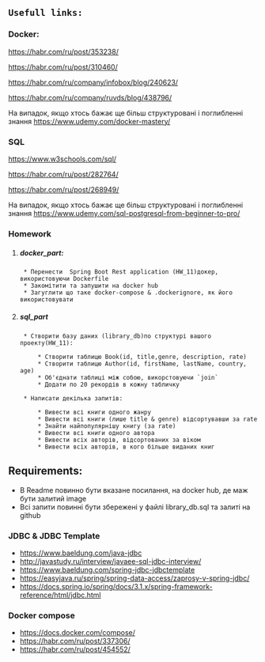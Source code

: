 ## `Usefull links:`
### Docker: 

https://habr.com/ru/post/353238/

https://habr.com/ru/post/310460/

https://habr.com/ru/company/infobox/blog/240623/

https://habr.com/ru/company/ruvds/blog/438796/

На випадок, якщо хтось бажає ще більш структуровані і поглибленні знання 
https://www.udemy.com/docker-mastery/

### SQL
https://www.w3schools.com/sql/

https://habr.com/ru/post/282764/

https://habr.com/ru/post/268949/

На випадок, якщо хтось бажає ще більш структуровані і поглибленні знання 
https://www.udemy.com/sql-postgresql-from-beginner-to-pro/



### Homework
1. ##### docker_part:
        * Перенести  Spring Boot Rest application (HW_11)докер, використовуючи Dockerfile 
        * Закомітити та запушити на docker hub
        * Загуглити що таке docker-compose & .dockerignore, як його використовувати
2. ##### sql_part
        * Створити базу даних (library_db)по структурі вашого проекту(HW_11):
        
            * Створити таблицю Book(id, title,genre, description, rate)
            * Створити таблицю Author(id, firstName, lastName, country, age)
            * Об'єднати таблиці між собою, викорстовуючи `join`
            * Додати по 20 рекордів в кожну табличку
            
        * Написати декілька запитів:
        
            * Вивести всі книги одного жанру
            * Вивести всі книги (лише title & genre) відсортувавши за rate
            * Знайти найпопулярнішу книгу (за rate)
            * Вивести всі книги одного автора
            * Вивести всіх авторів, відсортованих за віком
            * Вивести всіх авторів, в кого більше виданих книг

## Requirements:
* В Readme повинно бути вказане посилання, на docker hub, де маж бути залитий image
* Всі запити повинні бути збережені у файлі library_db.sql та залиті на github



### JDBC & JDBC Template
* https://www.baeldung.com/java-jdbc
* http://javastudy.ru/interview/javaee-sql-jdbc-interview/
* https://www.baeldung.com/spring-jdbc-jdbctemplate
* https://easyjava.ru/spring/spring-data-access/zaprosy-v-spring-jdbc/
* https://docs.spring.io/spring/docs/3.1.x/spring-framework-reference/html/jdbc.html

### Docker compose
* https://docs.docker.com/compose/
* https://habr.com/ru/post/337306/
* https://habr.com/ru/post/454552/



